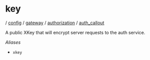 # key

/ [config](/reference/server-config/index.md) / [gateway](/reference/server-config/config/gateway/index.md) / [authorization](/reference/server-config/config/gateway/authorization/index.md) / [auth_callout](/reference/server-config/config/gateway/authorization/auth_callout/index.md) 

A public XKey that will encrypt server requests to the auth
service.

*Aliases*
- `xkey`


